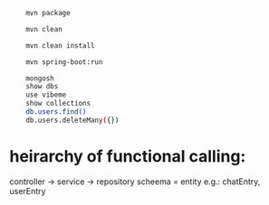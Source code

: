 ```bash
    mvn package
```

```bash
    mvn clean
```

```bash
    mvn clean install
```

```bash
    mvn spring-boot:run
```

```bash
    mongosh
    show dbs
    use vibeme
    show collections
    db.users.find()
    db.users.deleteMany({})
```


# heirarchy of functional calling: 

controller -> service -> repository
scheema = entity e.g.: chatEntry, userEntry
